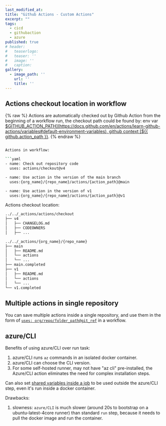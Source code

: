 ```yaml
---
last_modified_at:
title: "Github Actions - Custom Actions"
excerpt: ""
tags:
  - cicd
  - githubaction
  - azure
published: true
# header:
#   teaserlogo:
#   teaser: ''
#   image: ''
#   caption:
gallery:
  - image_path: ''
    url: ''
    title: ''
---
```


## Actions checkout location in workflow

{% raw %}
Actions are automatically checked out by Github Action from the beginning of a workflow run, the checkout path could be found by: env var [$GITHUB_ACTION_PATH](https://docs.github.com/en/actions/learn-github-actions/variables#default-environment-variables), github context [${{ github.action_path }}](https://docs.github.com/en/actions/learn-github-actions/contexts#github-context).
{% endraw %}

```bash

Actions in workflow:

```yaml
- name: Check out repository code
  uses: actions/checkout@v4

- name: Use action in the version of the main branch
  uses:{org_name}/{repo_name}/actions/{action_path}@main

- name: Use action in the version of v1
  uses:{org_name}/{repo_name}/actions/{action_path}@v1
```

Actions checkout location:

```bash
../../_actions/actions/checkout
├── v4
│   ├── CHANGELOG.md
│   ├── CODEOWNERS
│   ├── ...

../../_actions/{org_name}/{repo_name}
├── main
│   ├── README.md
│   └── actions
│   └── ...
├── main.completed
├── v1
│   ├── README.md
│   └── actions
│   └── ...
└── v1.completed
```

## Multiple actions in single repository

You can save multiple actions inside a single repository, and use them in the form of [`uses: org/repo/folder_path@git_ref`](https://docs.github.com/en/actions/using-workflows/workflow-syntax-for-github-actions#example-using-a-public-action-in-a-subdirectory) in a workflow.

## azure/CLI

Benefits of using azure/CLI over run task:

1. azure/CLI runs `az` commands in an isolated docker container.
2. azure/CLI can choose the CLI version.
3. For some self-hosted runner, may not have "az cli" pre-installed, the Azure/CLI action eliminates the need for complex installation steps.

Can also set [shared variables inside a job](https://copdips.com/2023/09/github-actions-variables.html#passing-data-between-steps-inside-a-job) to be used outside the azure/CLI step, even it's run inside a docker container.

Drawbacks:

1. slowness: `azure/CLI` is much slower (around 20s to bootstrap on a ubuntu-latest-4core runner) than standard `run` step, because it needs to pull the docker image and run the container.
